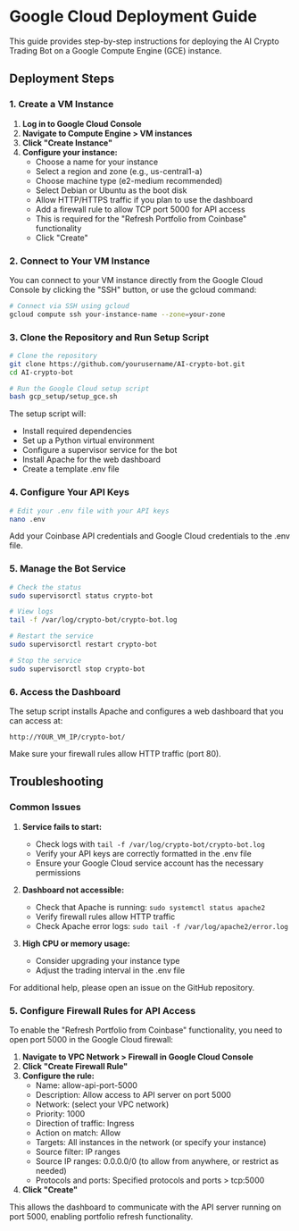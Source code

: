 # Google Cloud Deployment Guide

This guide provides step-by-step instructions for deploying the AI Crypto Trading Bot on a Google Compute Engine (GCE) instance.

## Deployment Steps

### 1. Create a VM Instance

1. **Log in to Google Cloud Console**
2. **Navigate to Compute Engine > VM instances**
3. **Click "Create Instance"**
4. **Configure your instance:**
   - Choose a name for your instance
   - Select a region and zone (e.g., us-central1-a)
   - Choose machine type (e2-medium recommended)
   - Select Debian or Ubuntu as the boot disk
   - Allow HTTP/HTTPS traffic if you plan to use the dashboard
   - Add a firewall rule to allow TCP port 5000 for API access
   - This is required for the "Refresh Portfolio from Coinbase" functionality
   - Click "Create"

### 2. Connect to Your VM Instance

You can connect to your VM instance directly from the Google Cloud Console by clicking the "SSH" button, or use the gcloud command:

```bash
# Connect via SSH using gcloud
gcloud compute ssh your-instance-name --zone=your-zone
```

### 3. Clone the Repository and Run Setup Script

```bash
# Clone the repository
git clone https://github.com/yourusername/AI-crypto-bot.git
cd AI-crypto-bot

# Run the Google Cloud setup script
bash gcp_setup/setup_gce.sh
```

The setup script will:
- Install required dependencies
- Set up a Python virtual environment
- Configure a supervisor service for the bot
- Install Apache for the web dashboard
- Create a template .env file

### 4. Configure Your API Keys

```bash
# Edit your .env file with your API keys
nano .env
```

Add your Coinbase API credentials and Google Cloud credentials to the .env file.

### 5. Manage the Bot Service

```bash
# Check the status
sudo supervisorctl status crypto-bot

# View logs
tail -f /var/log/crypto-bot/crypto-bot.log

# Restart the service
sudo supervisorctl restart crypto-bot

# Stop the service
sudo supervisorctl stop crypto-bot
```

### 6. Access the Dashboard

The setup script installs Apache and configures a web dashboard that you can access at:

```
http://YOUR_VM_IP/crypto-bot/
```

Make sure your firewall rules allow HTTP traffic (port 80).

## Troubleshooting

### Common Issues

1. **Service fails to start:**
   - Check logs with `tail -f /var/log/crypto-bot/crypto-bot.log`
   - Verify your API keys are correctly formatted in the .env file
   - Ensure your Google Cloud service account has the necessary permissions

2. **Dashboard not accessible:**
   - Check that Apache is running: `sudo systemctl status apache2`
   - Verify firewall rules allow HTTP traffic
   - Check Apache error logs: `sudo tail -f /var/log/apache2/error.log`

3. **High CPU or memory usage:**
   - Consider upgrading your instance type
   - Adjust the trading interval in the .env file

For additional help, please open an issue on the GitHub repository.

### 5. Configure Firewall Rules for API Access

To enable the "Refresh Portfolio from Coinbase" functionality, you need to open port 5000 in the Google Cloud firewall:

1. **Navigate to VPC Network > Firewall in Google Cloud Console**
2. **Click "Create Firewall Rule"**
3. **Configure the rule:**
   - Name: allow-api-port-5000
   - Description: Allow access to API server on port 5000
   - Network: (select your VPC network)
   - Priority: 1000
   - Direction of traffic: Ingress
   - Action on match: Allow
   - Targets: All instances in the network (or specify your instance)
   - Source filter: IP ranges
   - Source IP ranges: 0.0.0.0/0 (to allow from anywhere, or restrict as needed)
   - Protocols and ports: Specified protocols and ports > tcp:5000
4. **Click "Create"**

This allows the dashboard to communicate with the API server running on port 5000, enabling portfolio refresh functionality.
